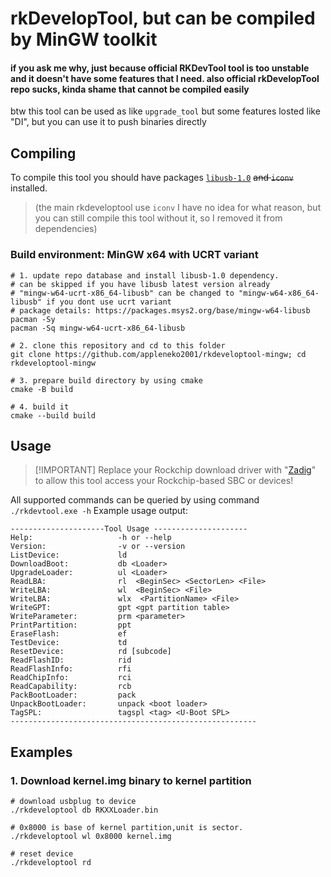 # rkDevelopTool, but can be compiled by MinGW toolkit
#### if you ask me why, just because official RKDevTool tool is too unstable and it doesn't have some features that I need. also official rkDevelopTool repo sucks, kinda shame that cannot be compiled easily

btw this tool can be used as like `upgrade_tool` but some features losted like "DI", but you can use it to push binaries directly

## Compiling
To compile this tool you should have packages [`libusb-1.0`](https://packages.msys2.org/base/mingw-w64-libusb) ~~and `iconv`~~ installed.
> (the main rkdeveloptool use `iconv` I have no idea for what reason, but you can still compile this tool without it, so I removed it from dependencies)

### Build environment: MinGW x64 with UCRT variant
```shell
# 1. update repo database and install libusb-1.0 dependency. 
# can be skipped if you have libusb latest version already
# "mingw-w64-ucrt-x86_64-libusb" can be changed to "mingw-w64-x86_64-libusb" if you dont use ucrt variant
# package details: https://packages.msys2.org/base/mingw-w64-libusb
pacman -Sy
pacman -Sq mingw-w64-ucrt-x86_64-libusb

# 2. clone this repository and cd to this folder
git clone https://github.com/appleneko2001/rkdeveloptool-mingw; cd rkdeveloptool-mingw 

# 3. prepare build directory by using cmake
cmake -B build

# 4. build it 
cmake --build build
```
<!-- prob not necessary but i leave it :P-->
<!--
# 5. time to use this tool enjoy!
cd build
./rkdevtool.exe
```
-->

## Usage
> [!IMPORTANT] Replace your Rockchip download driver with "[Zadig](https://zadig.akeo.ie/)" to allow this tool access your Rockchip-based SBC or devices! 

All supported commands can be queried by using command `./rkdevtool.exe -h`
Example usage output:
```
---------------------Tool Usage ---------------------
Help:                   -h or --help
Version:                -v or --version
ListDevice:             ld
DownloadBoot:           db <Loader>
UpgradeLoader:          ul <Loader>
ReadLBA:                rl  <BeginSec> <SectorLen> <File>
WriteLBA:               wl  <BeginSec> <File>
WriteLBA:               wlx  <PartitionName> <File>
WriteGPT:               gpt <gpt partition table>
WriteParameter:         prm <parameter>
PrintPartition:         ppt
EraseFlash:             ef
TestDevice:             td
ResetDevice:            rd [subcode]
ReadFlashID:            rid
ReadFlashInfo:          rfi
ReadChipInfo:           rci
ReadCapability:         rcb
PackBootLoader:         pack
UnpackBootLoader:       unpack <boot loader>
TagSPL:                 tagspl <tag> <U-Boot SPL>
-------------------------------------------------------
```

## Examples
### 1. Download kernel.img binary to kernel partition
```shell
# download usbplug to device
./rkdeveloptool db RKXXLoader.bin

# 0x8000 is base of kernel partition,unit is sector.
./rkdeveloptool wl 0x8000 kernel.img

# reset device
./rkdeveloptool rd
```
